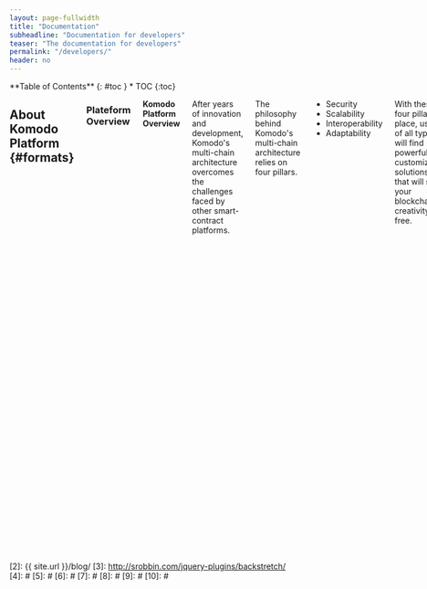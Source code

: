 ```yaml
---
layout: page-fullwidth
title: "Documentation"
subheadline: "Documentation for developers"
teaser: "The documentation for developers"
permalink: "/developers/"
header: no
---
```

<div class="row">
<div class="medium-4 medium-push-8 columns" markdown="1">
<div class="panel radius" markdown="1">
**Table of Contents**
{: #toc }
*  TOC
{:toc}
</div>
</div><!-- /.medium-4.columns -->

<div class="medium-8 medium-pull-4 columns" markdown="1">

## About Komodo Platform   {#formats}

### Plateform Overview

**Komodo Platform Overview**

After years of innovation and development, Komodo's multi-chain architecture overcomes the challenges faced by other smart-contract platforms.

The philosophy behind Komodo's multi-chain architecture relies on four pillars.

- Security
- Scalability
- Interoperability
- Adaptability

With these four pillars in place, users of all types will find powerful, customizable solutions that will set your blockchain creativity free.

**Security**
**Enjoy the Protection of the Bitcoin Hash Rate**
Secure your project with the power of the Bitcoin network via Komodo’s delayed proof of work security mechanism. Don’t waste time worrying about attackers.

- Approximately every half hour, a hash of the developers blockchain is notarized to Bitcoin
- All transactions included in the hash are considered to have achieved finality
- For the consensus mechanism, arbitrarily choose between a mixture of Proof-of-Work and Proof-of-Stake

**Scalability**
**Have a Blockchain All To Yourself. Want More Than One? No Problem.**
Developers and their users have a full Smart Chain all to themselves, and can combine any number of Smart Chains together into one cluster.

- Developers and their users can securely own a full Smart Chain
- Each Smart Chain is completely autonomous
- If your project grows beyond the capacity of a single chain, simply add more
- Scale your maximum transaction-per-second throughput into the millions, if desired
- No gas fees. All transaction fees are paid in your Smart Chain’s coin

**Interoperability**
**Link Your Smart Chain to Other Chains**
Your project is interoperable with all others in the Komodo ecosystem, plus connected with over 99% of coins and tokens through Komodo’s industry-leading atomic-swap technology.

- Komodo’s Multi-Chain Syncing feature allows you to scale out linearly on demand
- Smart Chains can verify and update local state based on the activity of compatible Smart Chains
- Transfer assets and tokens between compatible Smart Chains
- Use Komodo's atomic-swap DEX software to trade your Smart Chain assets with Non-Smart assets.

**Adaptability**
**Develop Your Smart Chain at Will**
Adapt your blockchain to create a purpose-built solution that fits your individual needs. Receive all new features developed by Komodo to ensure your project is future-proofed.

- Twenty-four different launch parameters are available to customize the functionality of your Smart Chain
- Rely on the Antara framework to fully customize your Smart Chain with unique and arbitrary code within the consensus mechanism
- Share and adopt code in Komodo's open-source community
- Dispose of Smart Chains that become data-weight heavy, or transfer them to fresh Smart Chains for ease of use
- No need for a virtual machine (VM) nor a VM-based programming language

**Together, the Komodo Platform is Unlike Anything Else**
With the Komodo architecture at your command, you are prepared to lift your Smart Chain software to levels never before seen in the blockchain industry.

**Komodo's White-Label Software Brings Your Innovation to Market Faster**
The Komodo Platform offers many free white-label applications that can help you bring your innovation to market faster.

- Atomic-Swap Decentralized Exchange & Multi-Asset Wallet
- Decentralized-Crowdfunding App
- Custom Block Explorers
- SPV Electrum Server Integration
- Core Antara Modules

**Installing, Using, and Testing Komodo Software is Free**
The best way to learn about Komodo is to use it for yourself.

### Product Introductions

### Doc Orientation

### Simple Installations

## Learning Launchpad   {#formats2}


### Learning Path Outline

### Common Terminology and Concepts

## Core Technology Discussions   {#formats2}

### Introduction

### Delayed Proof of Work

### Creating and Distrbuting a New Komodo Smart Chain

### The Antara Framework

### AtomicDEX and Atomic Swaps

### Miscellanous

### References

# Smart Chain Essentials   {#formats3}

## Introduction to Smart Chain Documentation

## Smart Chain Setup

### Installing Smart Chain Software From Source Code

### Updating Smart Chain Sogtware From Source Code

### Interacting with Smart Chains

### Ecosytem Smart Chain Launch

### Smart Chain Maintenance

### Common Runtime Parameters

### nSPV (Enhanced Lite Mode)

## Smart Chain Tutorials

### Introduction to Smart Chain Tutorials

### Basic Environmetn Steup for Linux VPS

### Create a Defaut Smart Chain

### Creating a Smart Chain on a Single Node

### Running Komodo Software in Debug Mode

### Multisignature Trasaction Creation and Walkthrough

### Smart Chain API Basics


## Smart Chain API   {#styling}

### Address

### Blockchain

### CC Lib

### Control

### Cross-Chain API

### Disclosure

### Generate

### Mining

### Jumblr

### Network

### Raw Transactions

### Util

### Wallet



# Antara Framework


## Introduction to Antara Documentation


## Antara Customizations


## Antara Tutorials

### Introduction to Antara Tutorials

### Understanding Antara Addresses

### Overview of Antara Modules - Part 1

### Overview of Antara Modules - Part 2

### Beginner Series - Preparation

### Beginner Series - Create a Blockchain

### Beginner Series - Using a Faucet

### Beginner Series - Connecting to another Programming Environment

### Beginner Series - Understanding Tokens

### Advanced Series - Introduction

### Advanced Series - Smart Chain Development Basics

### Advanced Series - Antara Module Development Basics 

### Advanced Series - Preparing for Heir Development

### Advanced Series - Final Conceptual Discussion

### Advanced Series - Developing the Heir Module Prototype

### Advanced Series - Miscellaneous

### Module Tutorial - Dilithium

### Module Tutorial - Gateways

### Module Tutorial - Musig

### Module Tutorial - Rogue

### Module Tutorial - Pegs | User

### Module Tutorial - Pegs |Creator

## Antara Modules

### Assets

### Channels

### Dilithium

### Faucet

### Gateways

### Heir

### Musig

### Oracles

### Payments

### Pegs

### Rewards

### Rogue

### Sudoku

### Tokens

# AtomicDEX


## Introduction to AtomicDEX Documentation


## AtomicDEX Setup

### Installing AtomicDEX Software (MM2)


## AtomicDEX Tutorials

### Introduction to AtomicDEX

### AtomicDEX Walkthrough

### How to Become a Liquity Provider

### Additional Informaton About AtomicDEX

## AtomicDEX Beta

### Create a New Wallet using AtomicDEX Mobile

### RestoreWAllet using AtomicDEX Mobile

### Add and Activate Coins on AtomicDEX Mobile

### View Your ReceivingAddress to Send Funds for Trading

### Withdraw or Send Funds Using AtomicDEX Mobile

### Perform Cross-Chain Atomic Swaps Using AtomicDEX Mobile

### View Ongoing Orgers and Swaps Using AtomicDEX Mobile

### Recover Seed on AtomicDEX Mobile

### Delete Seed (Wallet) on AtomicDEX Mobile

## AtomicDEX API

### Note About Rational Number Type

### buy

### cancel_all_orders

### cancel_order

### coins_needed_for_kick_start

### disable_coin

### electrum

### enable

### get_enabled_coins

### get_trade_fee

### help

### import_swaps

### my_balance

### my_orders

### my_recent_swaps

### my_swap_status

### my_tx_history

### order_status

### order_status

### orderbook

### recover_funds_of_swap

### sell

### send_raw_transaction

### setprice

### set_required_confirmations

### stop

### version

### withdraw




{% include _improve_content.html %}

</div><!-- /.medium-8.columns -->
</div><!-- /.row -->

 [1]: http://kramdown.gettalong.org/converter/html.html#toc
 [2]: {{ site.url }}/blog/
 [3]: http://srobbin.com/jquery-plugins/backstretch/
 [4]: #
 [5]: #
 [6]: #
 [7]: #
 [8]: #
 [9]: #
 [10]: #
